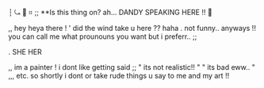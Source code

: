 ┆ ⤿ :love_letter: ⌗ ;; **Is this thing on? ah... DANDY SPEAKING HERE !! :white_flower:

,, hey heya there ! ' did the wind take u here ?? haha . not funny.. anyways !! you can call me what prounouns you want but i preferr.. ;;

. SHE HER

,, im a painter ! i dont like getting said ;; " its not realistic!! " " its bad eww.. " ,,, etc. so shortly i dont or take rude things u say to me and my art !!


